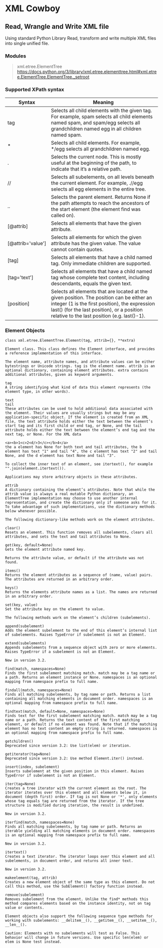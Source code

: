 # XML Cowboy
## Read, Wrangle and Write XML file
Using standard Python Library Read, transform and write multiple XML files into single unified file.

### Modules
>xml.etree.ElementTree
https://docs.python.org/3/library/xml.etree.elementtree.html#xml.etree.ElementTree.ElementTree._setroot

### Supported XPath syntax
Syntax  |Meaning  
----------|-------
tag       |	Selects all child elements with the given tag. For example, spam selects all child elements named spam, and spam/egg selects all grandchildren named egg in all children named spam.
\*	      |  Selects all child elements. For example, \*/egg selects all grandchildren named egg.
.	        |  Selects the current node. This is mostly useful at the beginning of the path, to indicate that it’s a relative path.
//	      |  Selects all subelements, on all levels beneath the current element. For example, .//egg selects all egg elements in the entire tree.
..	      |  Selects the parent element. Returns None if the path attempts to reach the ancestors of the start element (the element find was called on).
[@attrib] |	Selects all elements that have the given attribute.
[@attrib='value']	| Selects all elements for which the given attribute has the given value. The value cannot contain quotes.
[tag]	    | Selects all elements that have a child named tag. Only immediate children are supported.
[tag='text']  |	Selects all elements that have a child named tag whose complete text content, including descendants, equals the given text.
[position]	|  Selects all elements that are located at the given position. The position can be either an integer (1 is the first position), the expression last() (for the last position), or a position relative to the last position (e.g. last()-1).

### Element Objects
`class xml.etree.ElementTree.Element(tag, attrib={}, **extra)`
```
Element class. This class defines the Element interface, and provides a reference implementation of this interface.

The element name, attribute names, and attribute values can be either bytestrings or Unicode strings. tag is the element name. attrib is an optional dictionary, containing element attributes. extra contains additional attributes, given as keyword arguments.

tag
A string identifying what kind of data this element represents (the element type, in other words).

text
tail
These attributes can be used to hold additional data associated with the element. Their values are usually strings but may be any application-specific object. If the element is created from an XML file, the text attribute holds either the text between the element’s start tag and its first child or end tag, or None, and the tail attribute holds either the text between the element’s end tag and the next tag, or None. For the XML data

<a><b>1<c>2<d/>3</c></b>4</a>
the a element has None for both text and tail attributes, the b element has text "1" and tail "4", the c element has text "2" and tail None, and the d element has text None and tail "3".

To collect the inner text of an element, see itertext(), for example "".join(element.itertext()).

Applications may store arbitrary objects in these attributes.

attrib
A dictionary containing the element’s attributes. Note that while the attrib value is always a real mutable Python dictionary, an ElementTree implementation may choose to use another internal representation, and create the dictionary only if someone asks for it. To take advantage of such implementations, use the dictionary methods below whenever possible.

The following dictionary-like methods work on the element attributes.

clear()
Resets an element. This function removes all subelements, clears all attributes, and sets the text and tail attributes to None.

get(key, default=None)
Gets the element attribute named key.

Returns the attribute value, or default if the attribute was not found.

items()
Returns the element attributes as a sequence of (name, value) pairs. The attributes are returned in an arbitrary order.

keys()
Returns the elements attribute names as a list. The names are returned in an arbitrary order.

set(key, value)
Set the attribute key on the element to value.

The following methods work on the element’s children (subelements).

append(subelement)
Adds the element subelement to the end of this element’s internal list of subelements. Raises TypeError if subelement is not an Element.

extend(subelements)
Appends subelements from a sequence object with zero or more elements. Raises TypeError if a subelement is not an Element.

New in version 3.2.

find(match, namespaces=None)
Finds the first subelement matching match. match may be a tag name or a path. Returns an element instance or None. namespaces is an optional mapping from namespace prefix to full name.

findall(match, namespaces=None)
Finds all matching subelements, by tag name or path. Returns a list containing all matching elements in document order. namespaces is an optional mapping from namespace prefix to full name.

findtext(match, default=None, namespaces=None)
Finds text for the first subelement matching match. match may be a tag name or a path. Returns the text content of the first matching element, or default if no element was found. Note that if the matching element has no text content an empty string is returned. namespaces is an optional mapping from namespace prefix to full name.

getchildren()
Deprecated since version 3.2: Use list(elem) or iteration.

getiterator(tag=None)
Deprecated since version 3.2: Use method Element.iter() instead.

insert(index, subelement)
Inserts subelement at the given position in this element. Raises TypeError if subelement is not an Element.

iter(tag=None)
Creates a tree iterator with the current element as the root. The iterator iterates over this element and all elements below it, in document (depth first) order. If tag is not None or '*', only elements whose tag equals tag are returned from the iterator. If the tree structure is modified during iteration, the result is undefined.

New in version 3.2.

iterfind(match, namespaces=None)
Finds all matching subelements, by tag name or path. Returns an iterable yielding all matching elements in document order. namespaces is an optional mapping from namespace prefix to full name.

New in version 3.2.

itertext()
Creates a text iterator. The iterator loops over this element and all subelements, in document order, and returns all inner text.

New in version 3.2.

makeelement(tag, attrib)
Creates a new element object of the same type as this element. Do not call this method, use the SubElement() factory function instead.

remove(subelement)
Removes subelement from the element. Unlike the find* methods this method compares elements based on the instance identity, not on tag value or contents.

Element objects also support the following sequence type methods for working with subelements: __delitem__(), __getitem__(), __setitem__(), __len__().

Caution: Elements with no subelements will test as False. This behavior will change in future versions. Use specific len(elem) or elem is None test instead.
```
